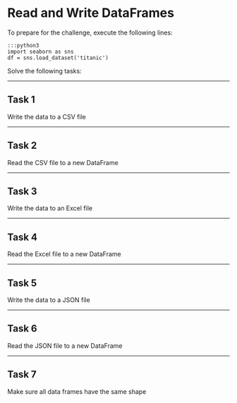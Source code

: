 
# Read and Write DataFrames

To prepare for the challenge, execute the following lines:

    :::python3
    import seaborn as sns
    df = sns.load_dataset('titanic')

Solve the following tasks:

----

## Task 1
Write the data to a CSV file


----

## Task 2
Read the CSV file to a new DataFrame

----

## Task 3
Write the data to an Excel file

----

## Task 4
Read the Excel file to a new DataFrame

----

## Task 5
Write the data to a JSON file

----

## Task 6
Read the JSON file to a new DataFrame

----

## Task 7
Make sure all data frames have the same shape
